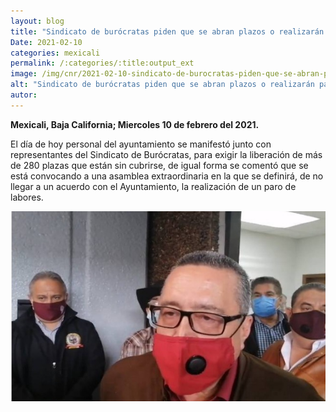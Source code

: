 ```yaml
---
layout: blog
title: "Sindicato de burócratas piden que se abran plazos o realizarán paro"
Date: 2021-02-10
categories: mexicali
permalink: /:categories/:title:output_ext
image: /img/cnr/2021-02-10-sindicato-de-burocratas-piden-que-se-abran-plazos.jpg
alt: "Sindicato de burócratas piden que se abran plazos o realizarán paro"
autor:
---
```


**Mexicali, Baja California; Miercoles 10 de febrero del 2021.** 

 El día de hoy personal del ayuntamiento se manifestó junto con representantes del Sindicato de Burócratas, para exigir la liberación de más de 280 plazas que están sin cubrirse, de igual forma se comentó que se está convocando a una asamblea extraordinaria en la que se definirá, de no llegar a un acuerdo con el Ayuntamiento, la realización de un paro de labores.

<div id="carouselExampleSlidesOnly" class="carousel slide" data-ride="carousel">
  <div class="carousel-inner">
    <div class="carousel-item active">
       <img class="d-block w-100" src="/img/cnr/2021-02-10-sindicato-de-burocratas-piden-que-se-abran-plazos.jpg" loading="lazy"  alt="Sindicato de burócratas piden que se abran plazos o realizarán paro">
    </div>
  </div>
</div>